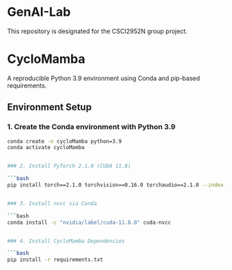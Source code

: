 # GenAI-Lab

This repository is designated for the CSCI2952N group project.

# CycloMamba

A reproducible Python 3.9 environment using Conda and pip-based requirements.

## Environment Setup

### 1. Create the Conda environment with Python 3.9

```bash
conda create -n cycloMamba python=3.9
conda activate cycloMamba


### 2. Install PyTorch 2.1.0 (CUDA 11.8)

```bash
pip install torch==2.1.0 torchvision==0.16.0 torchaudio==2.1.0 --index-url https://download.pytorch.org/whl/cu118


### 3. Install nvcc via Conda

```bash
conda install -c "nvidia/label/cuda-11.8.0" cuda-nvcc


### 4. Install CycloMamba Dependencies

```bash
pip install -r requirements.txt

